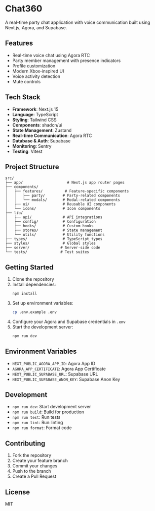 # Chat360

A real-time party chat application with voice communication built using Next.js, Agora, and Supabase.

## Features

- Real-time voice chat using Agora RTC
- Party member management with presence indicators
- Profile customization
- Modern Xbox-inspired UI
- Voice activity detection
- Mute controls

## Tech Stack

- **Framework**: Next.js 15
- **Language**: TypeScript
- **Styling**: Tailwind CSS
- **Components**: shadcn/ui
- **State Management**: Zustand
- **Real-time Communication**: Agora RTC
- **Database & Auth**: Supabase
- **Monitoring**: Sentry
- **Testing**: Vitest

## Project Structure

```
src/
├── app/                    # Next.js app router pages
├── components/
│   ├── features/          # Feature-specific components
│   │   ├── party/        # Party-related components
│   │   └── modals/       # Modal-related components
│   ├── ui/               # Reusable UI components
│   └── icons/            # Icon components
├── lib/
│   ├── api/              # API integrations
│   ├── config/           # Configuration
│   ├── hooks/            # Custom hooks
│   ├── stores/           # State management
│   └── utils/            # Utility functions
├── types/                # TypeScript types
├── styles/               # Global styles
├── server/              # Server-side code
└── tests/               # Test suites
```

## Getting Started

1. Clone the repository
2. Install dependencies:
   ```bash
   npm install
   ```
3. Set up environment variables:
   ```bash
   cp .env.example .env
   ```
4. Configure your Agora and Supabase credentials in `.env`
5. Start the development server:
   ```bash
   npm run dev
   ```

## Environment Variables

- `NEXT_PUBLIC_AGORA_APP_ID`: Agora App ID
- `AGORA_APP_CERTIFICATE`: Agora App Certificate
- `NEXT_PUBLIC_SUPABASE_URL`: Supabase URL
- `NEXT_PUBLIC_SUPABASE_ANON_KEY`: Supabase Anon Key

## Development

- `npm run dev`: Start development server
- `npm run build`: Build for production
- `npm run test`: Run tests
- `npm run lint`: Run linting
- `npm run format`: Format code

## Contributing

1. Fork the repository
2. Create your feature branch
3. Commit your changes
4. Push to the branch
5. Create a Pull Request

## License

MIT
